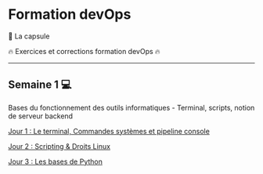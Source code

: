 # Formation devOps

:pill: La capsule

:fire: Exercices et corrections formation devOps :fire:

---
## Semaine 1 :computer: 

Bases du fonctionnement des outils informatiques - Terminal, scripts, notion de serveur backend 

[Jour 1 : Le terminal, Commandes systèmes et pipeline console](jour1/)

[Jour 2 : Scripting & Droits Linux](jour2/)

[Jour 3 : Les bases de Python](jour3/)